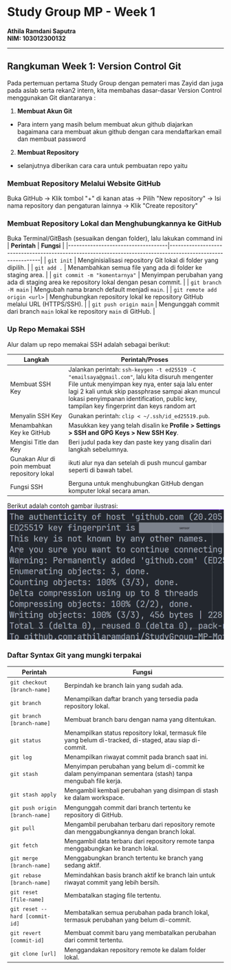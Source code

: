 # **Study Group MP - Week 1**  
**Athila Ramdani Saputra**  
**NIM: 103012300132**  

---
## Rangkuman Week 1: Version Control Git
Pada pertemuan pertama Study Group dengan pemateri mas Zayid dan juga pada aslab serta rekan2 intern, kita membahas dasar-dasar Version Control menggunakan Git diantaranya :
1. **Membuat Akun Git**
- Para intern yang masih belum membuat akun github diajarkan bagaimana cara membuat akun github dengan cara mendaftarkan email dan membuat password
2. **Membuat Repository**
- selanjutnya diberikan cara cara untuk pembuatan repo yaitu
### Membuat Repository Melalui Website GitHub
Buka GitHub -> Klik tombol "+" di kanan atas -> Pilih "New repository" -> Isi nama repository dan pengaturan lainnya -> Klik "Create repository"
### Membuat Repository Lokal dan Menghubungkannya ke GitHub
Buka Terminal/GitBash (sesuaikan dengan folder), lalu lakukan command ini
| **Perintah**                      | **Fungsi**                                                                                                   |
|------------------------------------|-------------------------------------------------------------------------------------------------------------|
| `git init`                         | Menginisialisasi repository Git lokal di folder yang dipilih.                                               |
| `git add .`                        | Menambahkan semua file yang ada di folder ke staging area.                                                  |
| `git commit -m "komentarnya"`      | Menyimpan perubahan yang ada di staging area ke repository lokal dengan pesan commit.                       |
| `git branch -M main`               | Mengubah nama branch default menjadi `main`.                                                                |
| `git remote add origin <url>`      | Menghubungkan repository lokal ke repository GitHub melalui URL (HTTPS/SSH).                                |
| `git push origin main`             | Mengunggah commit dari branch `main` lokal ke repository `main` di GitHub.                                  |

### **Up Repo Memakai SSH**

Alur dalam up repo memakai SSH adalah sebagai berikut:  

| **Langkah**                          | **Perintah/Proses**                                                                                                     |
|--------------------------------------|-------------------------------------------------------------------------------------------------------------------------|
| Membuat SSH Key                      | Jalankan perintah: `ssh-keygen -t ed25519 -C "emailsaya@gmail.com"`, lalu kita disuruh mengenter File untuk menyimpan key nya, enter saja lalu enter lagi 2 kali untuk skip passphrase sampai akan muncul lokasi penyimpanan identification, public key, tampilan key fingerprint dan keys random art                                                     |
| Menyalin SSH Key                     | Gunakan perintah: `clip < ~/.ssh/id_ed25519.pub`.                                                                      |
| Menambahkan Key ke GitHub            | Masukkan key yang telah disalin ke **Profile > Settings > SSH and GPG Keys > New SSH Key**.                             |
| Mengisi Title dan Key                | Beri judul pada key dan paste key yang disalin dari langkah sebelumnya.                                                 |
| Gunakan Alur di poin membuat repository lokal | ikuti alur nya dan setelah di push muncul gambar seperti di bawah tabel. |
| Fungsi SSH                           | Berguna untuk menghubungkan GitHub dengan komputer lokal secara aman.  |

Berikut adalah contoh gambar ilustrasi:  
![Contoh SSH Key](sshexample.png)

### **Daftar Syntax Git yang mungki terpakai**

| **Perintah**                      | **Fungsi**                                                                                                   |
|------------------------------------|-------------------------------------------------------------------------------------------------------------|
| `git checkout [branch-name]`       | Berpindah ke branch lain yang sudah ada.                                                                   |
| `git branch`                       | Menampilkan daftar branch yang tersedia pada repository lokal.                                             |
| `git branch [branch-name]`         | Membuat branch baru dengan nama yang ditentukan.                                                           |
| `git status`                       | Menampilkan status repository lokal, termasuk file yang belum di-tracked, di-staged, atau siap di-commit.  |
| `git log`                          | Menampilkan riwayat commit pada branch saat ini.                                                           |
| `git stash`                        | Menyimpan perubahan yang belum di-commit ke dalam penyimpanan sementara (stash) tanpa mengubah file kerja. |
| `git stash apply`                  | Mengambil kembali perubahan yang disimpan di stash ke dalam workspace.                                     |
| `git push origin [branch-name]`    | Mengunggah commit dari branch tertentu ke repository di GitHub.                                            |
| `git pull`                         | Mengambil perubahan terbaru dari repository remote dan menggabungkannya dengan branch lokal.               |
| `git fetch`                        | Mengambil data terbaru dari repository remote tanpa menggabungkan ke branch lokal.                         |
| `git merge [branch-name]`          | Menggabungkan branch tertentu ke branch yang sedang aktif.                                                 |
| `git rebase [branch-name]`         | Memindahkan basis branch aktif ke branch lain untuk riwayat commit yang lebih bersih.                      |
| `git reset [file-name]`            | Membatalkan staging file tertentu.                                                                         |
| `git reset --hard [commit-id]`                 | Membatalkan semua perubahan pada branch lokal, termasuk perubahan yang belum di-commit.                    |
| `git revert [commit-id]`           | Membuat commit baru yang membatalkan perubahan dari commit tertentu.                                       |
| `git clone [url]`                  | Menggandakan repository remote ke dalam folder lokal.                                                      |

